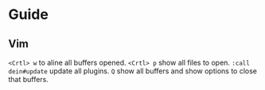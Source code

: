 Guide
=====

Vim
---
`<Crtl> w` to aline all buffers opened.
`<Crtl> p` show all files to open.
`:call dein#update` update all plugins.
`Q` show all buffers and show options to close that buffers.